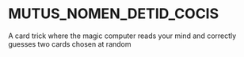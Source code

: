 # MUTUS_NOMEN_DETID_COCIS
A card trick where the magic computer reads your mind and correctly guesses two cards chosen at random

